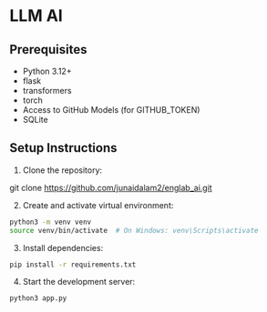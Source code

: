 # LLM AI

## Prerequisites

- Python 3.12+
- flask
- transformers
- torch
- Access to GitHub Models (for GITHUB_TOKEN)
- SQLite


## Setup Instructions

1. Clone the repository:

git clone https://github.com/junaidalam2/englab_ai.git

2. Create and activate virtual environment:

```bash
python3 -m venv venv
source venv/bin/activate  # On Windows: venv\Scripts\activate
```

3. Install dependencies:

```bash
pip install -r requirements.txt
```


4. Start the development server:

```bash
python3 app.py
```

